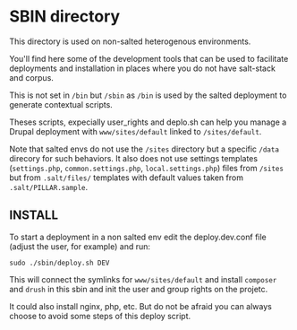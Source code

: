 SBIN directory
===============

This directory is used on non-salted heterogenous environments.

You'll find here some of the development tools that can be used to facilitate deployments and installation in places where you do not have salt-stack and corpus.

This is not set in `/bin` but `/sbin` as `/bin` is used by the salted deployment to generate contextual scripts.

Theses scripts, expecially user_rights and deplo.sh can help you manage a Drupal deployment with `www/sites/default` linked to `/sites/default`. 

Note that salted envs do not use the `/sites` directory but a specific `/data` direcory for such behaviors. It also does not use settings templates (`settings.php`, `common.settings.php`, `local.settings.php`) files from `/sites` but from `.salt/files/` templates with default values taken from `.salt/PILLAR.sample`.


## INSTALL

To start a deployment in a non salted env edit the deploy.dev.conf file (adjust the user, for example) and run:

    sudo ./sbin/deploy.sh DEV

This will connect the symlinks for `www/sites/default` and install `composer` and `drush` in this sbin and init the user and group rights on the projetc.

It could also install nginx, php, etc. But do not be afraid you can always choose to avoid some steps of this deploy script.
